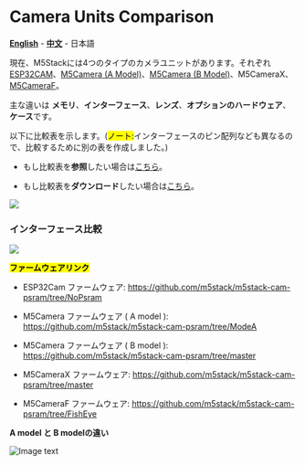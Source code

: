 # Camera Units Comparison

**[English](https://github.com/m5stack/M5-Schematic/blob/master/Units/m5camera/CameraComparison_en.md)** - **[中文](https://github.com/m5stack/M5-Schematic/blob/master/Units/m5camera/CameraComparison_zh_CN.md)** - 日本語

現在、M5Stackには4つのタイプのカメラユニットがあります。それぞれ[ESP32CAM](https://docs.m5stack.com/#/ja/unit/esp32cam)、[M5Camera (A Model)](https://docs.m5stack.com/#/ja/unit/m5camera)、[M5Camera (B Model)](https://docs.m5stack.com/#/ja/unit/m5camera)、M5CameraX、[M5CameraF](https://docs.m5stack.com/#/ja/unit/m5camera_f)。

主な違いは **メモリ**、**インターフェース**、**レンズ**、**オプションのハードウェア**、**ケース**です。

以下に比較表を示します。(<mark>ノート:</mark>インターフェースのピン配列なども異なるので、比較するために別の表を作成しました。)

- もし比較表を**参照**したい場合は[こちら](https://shimo.im/sheets/gP96C8YTdyjGgKQC)。

- もし比較表を**ダウンロード**したい場合は[こちら](https://github.com/m5stack/M5-Schematic/blob/master/Units/m5camera/M5%20Camera%20Detailed%20Comparison.xlsx)。

<img src="https://m5stack.oss-cn-shenzhen.aliyuncs.com/image/m5-docs_table/camera_comparison/camera_main_comparison_ja.png">

### インターフェース比較

<img src="https://m5stack.oss-cn-shenzhen.aliyuncs.com/image/m5-docs_table/camera_comparison/CameraPinComparison_en.png">

**<mark>ファームウェアリンク</mark>**

- ESP32Cam ファームウェア: https://github.com/m5stack/m5stack-cam-psram/tree/NoPsram

- M5Camera ファームウェア ( A model ): https://github.com/m5stack/m5stack-cam-psram/tree/ModeA

- M5Camera ファームウェア ( B model ): https://github.com/m5stack/m5stack-cam-psram/tree/master

- M5CameraX ファームウェア: https://github.com/m5stack/m5stack-cam-psram/tree/master

- M5CameraF ファームウェア: https://github.com/m5stack/m5stack-cam-psram/tree/FishEye

**A model と B modelの違い**

![Image text](https://github.com/m5stack/M5-Schematic/blob/master/Units/m5camera/diff_A_B.png)
